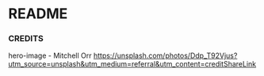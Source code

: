 # README

### CREDITS
hero-image - Mitchell Orr <https://unsplash.com/photos/Ddp_T92Vjus?utm_source=unsplash&utm_medium=referral&utm_content=creditShareLink>